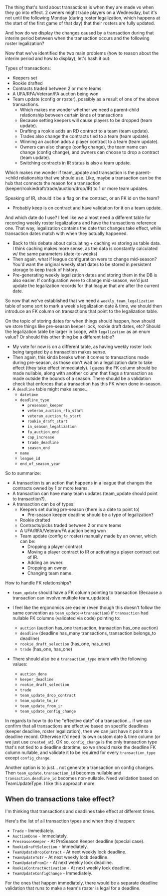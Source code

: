 The thing that's hard about transactions is when they are made vs when they go into effect. 2 owners might trade players on a Wednesday, but it's not until the following Monday (during roster legalization, which happens at the start of the first game of that day) that their rosters are fully updated.

And how do we display the changes caused by a transaction during that interim period between when the transaction occurs and the following roster legalization?

Now that we've identified the two main problems (how to reason about the interim period and how to display), let's hash it out:

Types of transactions:
* Keepers set
* Rookie drafted
* Contracts traded between 2 or more teams
* A UFA/RFA/Veteran/FA auction being won
* Team update (config or roster), possibly as a result of one of the above transactions.
  * Which makes me wonder whether we need a parent-child relationship between certain kinds of transactions
  * Because setting keepers will cause players to be dropped (team update).
  * Drafting a rookie adds an RD contract to a team (team update).
  * Trades also change the contracts tied to a team (team update).
  * Winning an auction adds a player contract to a team (team update).
  * Owners can also change (config change), the team name can change (config change), and owners can choose to drop a contract (team update).
  * Switching contracts in IR status is also a team update.

Which makes me wonder if team_update and transaction is the parent->child relationship that we should use. Like, maybe a transaction can be the hub that connects the reason for a transaction (keeper/rookiedraft/trade/auction/drop/IR) to 1 or more team updates.

Speaking of IR, should it be a flag on the contract, or an FK id on the team?
* Probably keep is on contract and have validation for it on a team update.

And which date do I use? I feel like we almost need a different table for recording weekly roster legalizations and have the transactions reference one. That way, legalization contains the date that changes take effect, while transaction dates match with when they actually happened.
* Back to this debate about calculating + caching vs storing as table data. I think caching makes more sense, as the data is constantly calculated w/ the same parameters (date-to-weeks)
* Then again, what if league configuration were to change mid-season? You'd want the original weekly start dates to be stored in persistent storage to keep track of history.
* Pre-generating weekly legalization dates and storing them in the DB is also easier. If configuration were to change mid-season, we'd just update the legalization records for that league that are after the current date.

So now that we've established that we need a `weekly_team_legalization` table of some sort to mark a week's legalization date & time, we should then introduce an FK column on transactions that point to the legalization table.

On the topic of storing dates for when things should happen, how should we store things like pre-season keeper lock, rookie draft dates, etc? Should the legalization table be larger in scope, with `legalization` as an enum value? Or should this other thing be a different table?
* My vote for now is on a different table, as having weekly roster lock being targeted by a transaction makes sense.
* Then again, this kinda breaks when it comes to transactions made during pre-season, as those don't wait on a legalization date to take effect (they take effect immediately). I guess the FK column should be made nullable, along with another column that flags a transaction as made outside the bounds of a season. There should be a validation check that enforces that a transaction has this FK when done in-season.
* A `deadline` table might make sense...
  * `datetime`
  * `deadline_type`
    * `preseason_keeper`
    * `veteran_auction_rfa_start`
    * `veteran_auction_fa_start`
    * `rookie_draft_start`
    * `in_season_legalization`
    * `fa_auction_end`
    * `cap_increase`
    * `trade_deadline`
    * `season_end`
  * `name`
  * `league_id`
  * `end_of_season_year`

So to summarize:
* A transaction is an action that happens in a league that changes the contracts owned by 1 or more teams.
* A transaction can have many team updates (team_update should point to transaction?).
* A transaction can be of types:
  * Keepers set during pre-season (there is a date to point to)
    * Pre-season keeper deadline should be a type of legalization?
  * Rookie drafted
  * Contracts/picks traded between 2 or more teams
  * A UFA/RFA/Veteran/FA auction being won
  * Team update (config or roster) manually made by an owner, which can be:
    * Dropping a player contract.
    * Moving a player contract to IR or activating a player contract out of IR.
    * Adding an owner.
    * Dropping an owner.
    * Changing team name.

How to handle FK relationships?
* `team_update` should have a FK column pointing to transaction (Because a transaction can involve multiple team_updates).
* I feel like the ergonomics are easier (even though this doesn't follow the same convention as `team_update`->`transaction`) if `transaction` had nullable FK columns (validated via code) pointing to:
  * `auction` (auction has_one transaction, transaction has_one auction)
  * `deadline` (deadline has_many transactions, transaction belongs_to deadline)
  * `rookie_draft_selection` (has_one, has_one)
  * `trade` (has_one, has_one)

* There should also be a `transaction_type` enum with the following values:
  * `auction_done`
  * `keeper_deadline`
  * `rookie_draft_selection`
  * `trade`
  * `team_update_drop_contract`
  * `team_update_to_ir`
  * `team_update_from_ir`
  * `team_update_config_change`

In regards to how to do the "effective date" of a transaction... if we can confirm that all transactions are effective based on specific deadlines (keeper deadline, roster legalization), then we can just have it point to a deadline record. Otherwise it'd need its own custom date & time column (or we just use `created_at`). OK so, `config_change` is the only transaction type that's not tied to a deadline datetime, so we should make the deadline FK column nullable, and validate it to be required for every `transaction_type` except `config_change`.

Another option is to just... not generate a transaction on config changes. Then `team_update.transaction_id` becomes nullable and `transaction.deadline_id` becomes non-nullable. Need validation based on TeamUpdateType. I like this approach more.

## When do transactions take effect?

I'm thinking that transactions and deadlines take effect at different times.

Here's the list of all transaction types and when they'd happen:
* `Trade` - Immediately.
* `AuctionDone` - Immediately.
* `PreseasonKeeper` - At PreSeason Keeper deadline (special case).
* `RookieDraftSelection` - Immediately.
* `TeamUpdateDropContract` - At next weekly lock deadline.
* `TeamUpdateToIr` - At next weekly lock deadline.
* `TeamUpdateFromIr` - At next weekly lock deadline.
* `RookieContractActivation` - At next weekly lock deadline.
* `TeamUpdateConfigChange` - Immediately.

For the ones that happen immediately, there would be a separate deadline validation that runs to make a team's roster is legal for a deadline.
